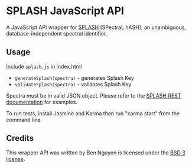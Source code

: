 # SPLASH JavaScript API

A JavaScript API wrapper for [SPLASH](http://splash.fiehnlab.ucdavis.edu) (SPectraL hASH), an unambiguous, database-independent spectral identifier.  

## Usage

Include `splash.js` in index.html

* `generateSplash(spectra)` - generates Splash Key
* `validateSplash(spectra)` - validates Splash Key

Spectra must be in valid JSON object. Please refer to the [SPLASH REST documentation](http://splash.fiehnlab.ucdavis.edu/) for examples.

To run tests, install Jasmine and Karma then run "karma start" from the command line.


## Credits

This wrapper API was written by Ben Nguyen is licensed under the [BSD 3 license](https://github.com/berlinguyinca/spectra-hash/blob/master/license).